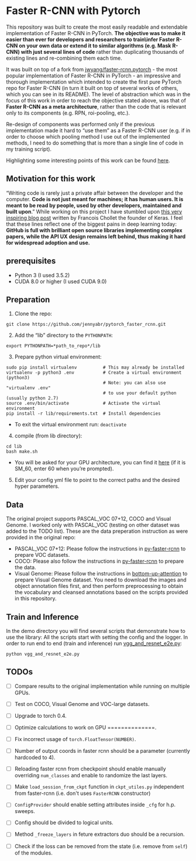 # Faster R-CNN with Pytorch
This repository was built to create the most easily readable and extendable implementation of
Faster R-CNN in PyTorch. **The objective was to make it easier than ever for developers and
researchers to train\infer Faster R-CNN on your own data or extend it to similar algorithms
(e.g. Mask R-CNN) with just several lines of code** rather than duplicating thousands of existing
lines and re-combining them each time.

It was built on top of a fork from [jwyang/faster-rcnn.pytorch](https://github.com/jwyang/faster-rcnn.pytorch) - the
most popular implementation of Faster R-CNN in PyTorch - an impressive and thorough implementation which
intended to create the first pure PyTorch repo for Faster R-CNN (in turn it built on top of several works of others,
which you can see in its README).
The level of abstraction which was in the focus of this work in order to reach the
objective stated above, was that of **Faster R-CNN as a meta architecture**, rather than the code that is
relevant only to its components (e.g. RPN, roi-pooling, etc.).

Re-design of components was performed only if the previous implementation made it hard to “use them”
as a Faster R-CNN user (e.g. if in order to choose which pooling method I use out of the implemented methods,
I need to do something that is more than a single line of code in my training script).

Highlighting some interesting points of this work can be found [here](https://docs.google.com/presentation/d/140-4eReJFky5E5YxZm6_9Fq1Mt74ZstWD25Va5P6QU0/edit?usp=sharing).


## Motivation for this work
“Writing code is rarely just a private affair between the developer and the computer.
**Code is not just meant for machines; it has human users. It is meant to be read by people, used by other developers,
maintained and built upon**.” While working on this project I have stumbled upon
[this very inspiring blog post](https://blog.keras.io/author/francois-chollet.html) written by Francois Chollet
the founder of Keras. I feel that these lines reflect one of the biggest pains in deep learning today: **GitHub is
full with brilliant open source libraries implementing complex papers, while the API UX design remains left behind,
thus making it hard for widespread adoption and use.**


## prerequisites
- Python 3 (I used 3.5.2)
- CUDA 8.0 or higher (I used CUDA 9.0)


## Preparation
1. Clone the repo:
```
git clone https://github.com/jennyabr/pytorch_faster_rcnn.git
```

2. Add the “lib” directory to the `PYTHONPATH`:
```
export PYTHONPATH=*path_to_repo*/lib
```

3. Prepare python virtual environment:
```
sudo pip install virtualenv          # This may already be installed
virtualenv -p python3 .env           # Create a virtual environment (python3)
                                     # Note: you can also use "virtualenv .env"
                                     # to use your default python (usually python 2.7)
source .env/bin/activate             # Activate the virtual environment
pip install -r lib/requirements.txt  # Install dependencies
```
* To exit the virtual environment run: `deactivate`

4. compile (from lib directory):
```
cd lib
bash make.sh
```
* You will be asked for your GPU architecture,
you can find it [here](http://arnon.dk/matching-sm-architectures-arch-and-gencode-for-various-nvidia-cards/)
(if it is SM_60, enter 60 when you’re prompted).

5. Edit your config yml file to point to the correct paths and the desired hyper parameters.


## Data
The original project supports PASCAL_VOC 07+12, COCO and Visual Genome.
I worked only with PASCAL_VOC (testing on other dataset was added to the TODO list).
These are the data preperation instruction as were provided in the original repo:
- PASCAL_VOC 07+12: Please follow the instructions in [py-faster-rcnn](https://github.com/rbgirshick/py-faster-rcnn#beyond-the-demo-installation-for-training-and-testing-models)
to prepare VOC datasets.
- COCO: Please also follow the instructions in [py-faster-rcnn](https://github.com/rbgirshick/py-faster-rcnn#beyond-the-demo-installation-for-training-and-testing-models)
to prepare the data.
- Visual Genome: Please follow the instructions in [bottom-up-attention](https://github.com/peteanderson80/bottom-up-attention)
to prepare Visual Genome dataset. You need to download the images and object annotation files first,
and then perform preprocessing to obtain the vocabulary and cleansed annotations based on the
scripts provided in this repository.


## Train and Inference
In the demo directory you will find several scripts that demonstrate how to use the library:
All the scripts start with setting the config and the logger.
In order to run end to end (train and inference) run [vgg_and_resnet_e2e.py](https://github.com/jennyabr/pytorch_faster_rcnn/blob/master/demos/vgg_and_resnet_e2e.py):
```
python vgg_and_resnet_e2e.py
```
## TODOs
- [ ] Compare results to the original implementation while running on multiple GPUs.
- [ ] Test on COCO, Visual Genome and VOC-large datasets.
- [ ] Upgrade to torch 0.4.
- [ ] Optimize calculations to work on GPU ==============.
- [ ] Fix incorrect usage of `torch.FloatTensor(NUMBER)`.
- [ ] Number of output coords in faster rcnn should be a parameter (currently hardcoded to 4).
- [ ] Reloading faster rcnn from checkpoint should enable manually overriding `num_classes` and enable to randomize the last layers.
- [ ] Make `load_session_from_ckpt` function in `ckpt_utiles.py` independent from faster-rcnn (i.e. don't uses `FasterRCNN` constructor)
- [ ] `ConfigProvider` should enable setting attributes inside `_cfg` for h.p. sweeps.
- [ ] Config should be divided to logical units.
- [ ] Method `_freeze_layers` in feture extractors duo should be a recursion.
- [ ] Check if the loss can be removed from the state (i.e. remove from `self`) of the modules.

